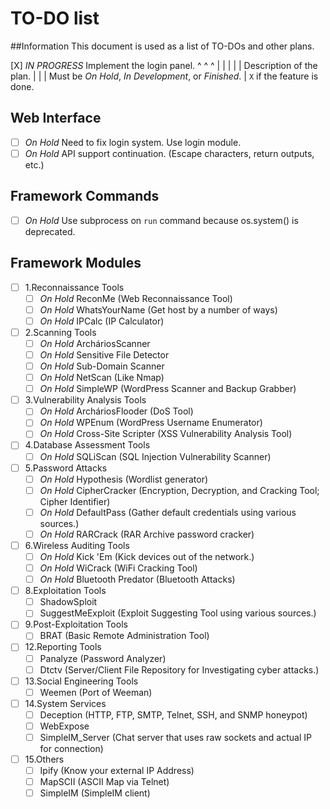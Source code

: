 # TO-DO list
##Information
This document is used as a list of TO-DOs and other plans.

 [X] _IN PROGRESS_ Implement the login panel.
  ^       ^                 ^
  |       |                 |
  |       |        Description of the plan.
  |       |
  |      Must be _On Hold_, _In Development_, or _Finished_.
  |
  ``X`` if the feature is done.

## Web Interface
+ [ ] _On Hold_ Need to fix login system. Use login module.
+ [ ] _On Hold_ API support continuation. (Escape characters, return outputs, etc.)

## Framework Commands
+ [ ] _On Hold_ Use subprocess on ``run`` command because os.system() is deprecated.

## Framework Modules
+ [ ] 1.Reconnaissance Tools
    - [ ] _On Hold_ ReconMe (Web Reconnaissance Tool)
    - [ ] _On Hold_ WhatsYourName (Get host by a number of ways)
    - [ ] _On Hold_ IPCalc (IP Calculator)

+ [ ] 2.Scanning Tools
    - [ ] _On Hold_ ArcháriosScanner
    - [ ] _On Hold_ Sensitive File Detector
    - [ ] _On Hold_ Sub-Domain Scanner
    - [ ] _On Hold_ NetScan (Like Nmap)
    - [ ] _On Hold_ SimpleWP (WordPress Scanner and Backup Grabber)

+ [ ] 3.Vulnerability Analysis Tools
    - [ ] _On Hold_ ArcháriosFlooder (DoS Tool)
    - [ ] _On Hold_ WPEnum (WordPress Username Enumerator)
    - [ ] _On Hold_ Cross-Site Scripter (XSS Vulnerability Analysis Tool)

+ [ ] 4.Database Assessment Tools
    - [ ] _On Hold_ SQLiScan (SQL Injection Vulnerability Scanner)

+ [ ] 5.Password Attacks
    - [ ] _On Hold_ Hypothesis (Wordlist generator)
    - [ ] _On Hold_ CipherCracker (Encryption, Decryption, and Cracking Tool; Cipher Identifier)
    - [ ] _On Hold_ DefaultPass (Gather default credentials using various sources.)
    - [ ] _On Hold_ RARCrack (RAR Archive password cracker)

+ [ ] 6.Wireless Auditing Tools
    - [ ] _On Hold_ Kick 'Em (Kick devices out of the network.)
    - [ ] _On Hold_ WiCrack (WiFi Cracking Tool)
    - [ ] _On Hold_ Bluetooth Predator (Bluetooth Attacks)

+ [ ] 8.Exploitation Tools
    - [ ] ShadowSploit
    - [ ] SuggestMeExploit (Exploit Suggesting Tool using various sources.)

+ [ ] 9.Post-Exploitation Tools
    - [ ] BRAT (Basic Remote Administration Tool)

+ [ ] 12.Reporting Tools
    - [ ] Panalyze (Password Analyzer)
    - [ ] Dtctv (Server/Client File Repository for Investigating cyber attacks.)

+ [ ] 13.Social Engineering Tools
    - [ ] Weemen (Port of Weeman)

+ [ ] 14.System Services
    - [ ] Deception (HTTP, FTP, SMTP, Telnet, SSH, and SNMP honeypot)
    - [ ] WebExpose
    - [ ] SimpleIM_Server (Chat server that uses raw sockets and actual IP for connection)

+ [ ] 15.Others
    - [ ] Ipify (Know your external IP Address)
    - [ ] MapSCII (ASCII Map via Telnet)
    - [ ] SimpleIM (SimpleIM client)
